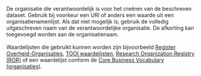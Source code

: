 De organisatie die verantwoordelijk is voor het creëren van de beschreven dataset. Gebruik bij voorkeur een URI of anders een waarde uit een organisatienamenlijst. Als dat niet mogelijk is, gebruik de volledig uitgeschreven naam van de verantwoordelijke organisatie. De afkorting kan toegevoegd worden aan de organisatienaam.
<br/>
<br/>
Waardelijsten die gebruikt kunnen worden zijn bijvoorbeeld <a href='https://organisaties.overheid.nl/' target='_blank'>Register Overheid-Organisaties</a>, <a href='https://organisaties.overheid.nl/' target='_blank'>TOOI waardelijsten</a>, <a href='https://ror.org/' target='_blank'>Research Organization Registry (ROR)</a> of een waardelijst conform de <a href='https://semiceu.github.io/Core-Business-Vocabulary/releases/2.1.0/' target='_blank'>Core Business Vocabulary (organisaties)</a>.

